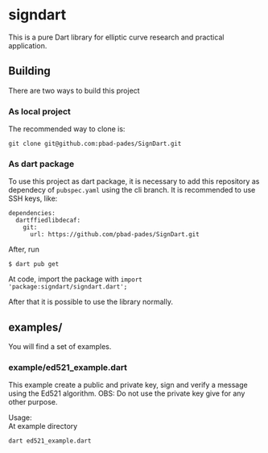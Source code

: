 # signdart

This is a pure Dart library for elliptic curve research and practical application.

## Building

There are two ways to build this project

### As local project
The recommended way to clone is:

```
git clone git@github.com:pbad-pades/SignDart.git
```

### As dart package
To use this project as dart package, it is necessary to add this repository as dependecy of `pubspec.yaml` using the cli branch.
It is recommended to use SSH keys, like:

```
dependencies:
  dartffiedlibdecaf:
    git:
      url: https://github.com/pbad-pades/SignDart.git
```
After, run 
```
$ dart pub get
```    

At code, import the package with `import 'package:signdart/signdart.dart';`

After that it is possible to use the library normally. 

## examples/

You will find a set of examples.

### example/ed521_example.dart

This example create a public and private key, sign and verify a message using the Ed521 algorithm.
OBS: Do not use the private key give for any other purpose.

Usage:   
At example directory
```
dart ed521_example.dart
```
